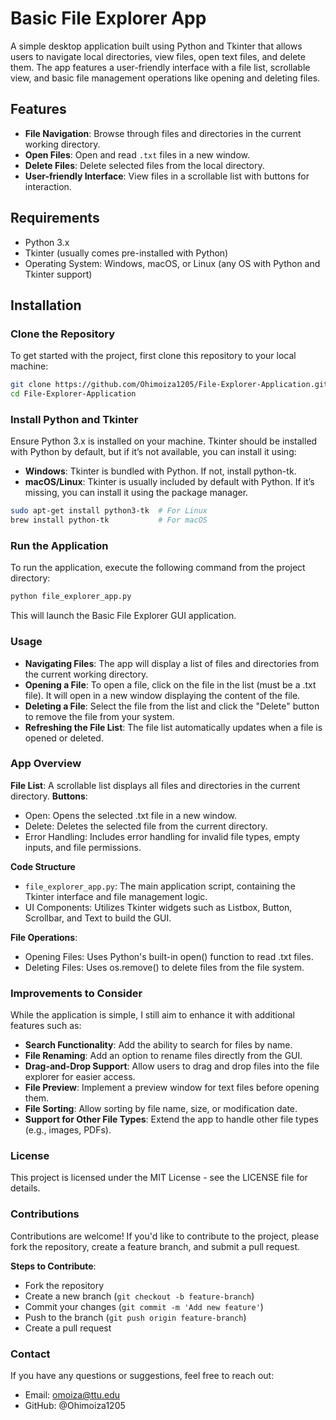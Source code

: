 # Basic File Explorer App

A simple desktop application built using Python and Tkinter that allows users to navigate local directories, view files, open text files, and delete them. The app features a user-friendly interface with a file list, scrollable view, and basic file management operations like opening and deleting files.

## Features

- **File Navigation**: Browse through files and directories in the current working directory.
- **Open Files**: Open and read `.txt` files in a new window.
- **Delete Files**: Delete selected files from the local directory.
- **User-friendly Interface**: View files in a scrollable list with buttons for interaction.

## Requirements

- Python 3.x
- Tkinter (usually comes pre-installed with Python)
- Operating System: Windows, macOS, or Linux (any OS with Python and Tkinter support)

## Installation

### Clone the Repository
To get started with the project, first clone this repository to your local machine:

```bash
git clone https://github.com/Ohimoiza1205/File-Explorer-Application.git
cd File-Explorer-Application
```

### Install Python and Tkinter
Ensure Python 3.x is installed on your machine. Tkinter should be installed with Python by default, but if it’s not available, you can install it using:

- **Windows**: Tkinter is bundled with Python. If not, install python-tk.
- **macOS/Linux**: Tkinter is usually included by default with Python. If it’s missing, you can install it using the package manager.
```bash
sudo apt-get install python3-tk  # For Linux
brew install python-tk           # For macOS
```

### Run the Application
To run the application, execute the following command from the project directory:
```bash
python file_explorer_app.py
```
This will launch the Basic File Explorer GUI application.

### Usage
- **Navigating Files**: The app will display a list of files and directories from the current working directory.
- **Opening a File**: To open a file, click on the file in the list (must be a .txt file). It will open in a new window displaying the content of the file.
- **Deleting a File**: Select the file from the list and click the "Delete" button to remove the file from your system.
- **Refreshing the File List**: The file list automatically updates when a file is opened or deleted.

### App Overview
**File List**: A scrollable list displays all files and directories in the current directory.
**Buttons**:
- Open: Opens the selected .txt file in a new window.
- Delete: Deletes the selected file from the current directory.
- Error Handling: Includes error handling for invalid file types, empty inputs, and file permissions.

**Code Structure**
- ``file_explorer_app.py``: The main application script, containing the Tkinter interface and file management logic.
- UI Components: Utilizes Tkinter widgets such as Listbox, Button, Scrollbar, and Text to build the GUI.

**File Operations**:
- Opening Files: Uses Python's built-in open() function to read .txt files.
- Deleting Files: Uses os.remove() to delete files from the file system.

### Improvements to Consider
While the application is simple, I still aim to enhance it with additional features such as:

- **Search Functionality**: Add the ability to search for files by name.
- **File Renaming**: Add an option to rename files directly from the GUI.
- **Drag-and-Drop Support**: Allow users to drag and drop files into the file explorer for easier access.
- **File Preview**: Implement a preview window for text files before opening them.
- **File Sorting**: Allow sorting by file name, size, or modification date.
- **Support for Other File Types**: Extend the app to handle other file types (e.g., images, PDFs).

### License
This project is licensed under the MIT License - see the LICENSE file for details.

### Contributions
Contributions are welcome! If you'd like to contribute to the project, please fork the repository, create a feature branch, and submit a pull request.

**Steps to Contribute**:
- Fork the repository
- Create a new branch (``git checkout -b feature-branch``)
- Commit your changes (``git commit -m 'Add new feature'``)
- Push to the branch (``git push origin feature-branch``)
- Create a pull request

### Contact
If you have any questions or suggestions, feel free to reach out:

- Email: omoiza@ttu.edu
- GitHub: @Ohimoiza1205
